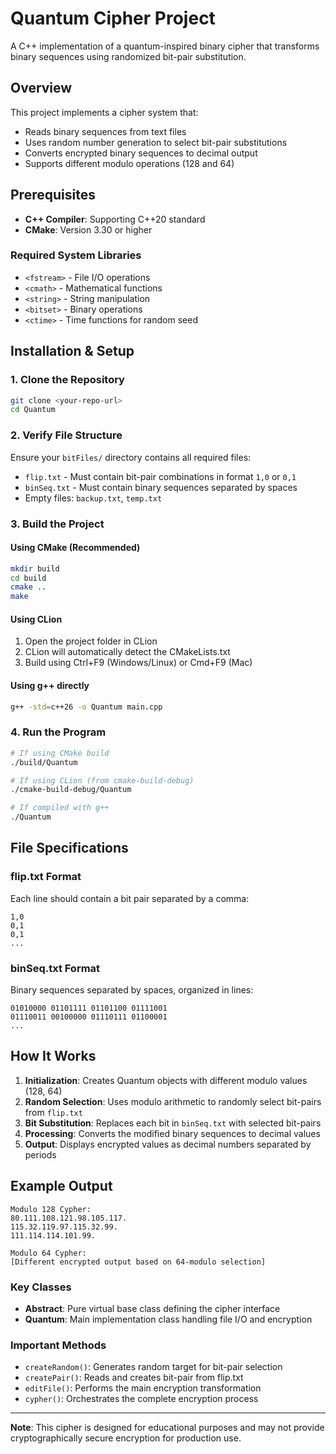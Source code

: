# Quantum Cipher Project

A C++ implementation of a quantum-inspired binary cipher that transforms binary sequences using randomized bit-pair substitution.

## Overview

This project implements a cipher system that:
- Reads binary sequences from text files
- Uses random number generation to select bit-pair substitutions
- Converts encrypted binary sequences to decimal output
- Supports different modulo operations (128 and 64)

## Prerequisites

- **C++ Compiler**: Supporting C++20 standard
- **CMake**: Version 3.30 or higher

### Required System Libraries
- `<fstream>` - File I/O operations
- `<cmath>` - Mathematical functions
- `<string>` - String manipulation
- `<bitset>` - Binary operations
- `<ctime>` - Time functions for random seed

## Installation & Setup

### 1. Clone the Repository
```bash
git clone <your-repo-url>
cd Quantum
```

### 2. Verify File Structure
Ensure your `bitFiles/` directory contains all required files:
- `flip.txt` - Must contain bit-pair combinations in format `1,0` or `0,1`
- `binSeq.txt` - Must contain binary sequences separated by spaces
- Empty files: `backup.txt`, `temp.txt`

### 3. Build the Project

#### Using CMake (Recommended)
```bash
mkdir build
cd build
cmake ..
make
```

#### Using CLion
1. Open the project folder in CLion
2. CLion will automatically detect the CMakeLists.txt
3. Build using Ctrl+F9 (Windows/Linux) or Cmd+F9 (Mac)

#### Using g++ directly
```bash
g++ -std=c++26 -o Quantum main.cpp
```

### 4. Run the Program
```bash
# If using CMake build
./build/Quantum

# If using CLion (from cmake-build-debug)
./cmake-build-debug/Quantum

# If compiled with g++
./Quantum
```

## File Specifications

### flip.txt Format
Each line should contain a bit pair separated by a comma:
```
1,0
0,1
0,1
...
```

### binSeq.txt Format
Binary sequences separated by spaces, organized in lines:
```
01010000 01101111 01101100 01111001
01110011 00100000 01110111 01100001
...
```

## How It Works

1. **Initialization**: Creates Quantum objects with different modulo values (128, 64)
2. **Random Selection**: Uses modulo arithmetic to randomly select bit-pairs from `flip.txt`
3. **Bit Substitution**: Replaces each bit in `binSeq.txt` with selected bit-pairs
4. **Processing**: Converts the modified binary sequences to decimal values
5. **Output**: Displays encrypted values as decimal numbers separated by periods

## Example Output
```
Modulo 128 Cypher:
80.111.108.121.98.105.117.
115.32.119.97.115.32.99.
111.114.114.101.99.

Modulo 64 Cypher:
[Different encrypted output based on 64-modulo selection]
```
### Key Classes
- **Abstract**: Pure virtual base class defining the cipher interface
- **Quantum**: Main implementation class handling file I/O and encryption

### Important Methods
- `createRandom()`: Generates random target for bit-pair selection
- `createPair()`: Reads and creates bit-pair from flip.txt
- `editFile()`: Performs the main encryption transformation
- `cypher()`: Orchestrates the complete encryption process

---

**Note**: This cipher is designed for educational purposes and may not provide cryptographically secure encryption for production use.
